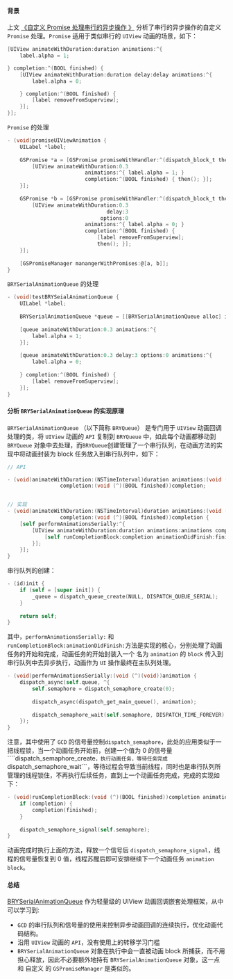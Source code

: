#### 背景
上文 [《自定义 Promise 处理串行的异步操作
》](http://www.jianshu.com/p/7677ad404f49) 分析了串行的异步操作的自定义 ```Promise``` 处理。```Promise``` 适用于类似串行的 ```UIView``` 动画的场景，如下：

```Objective-C
[UIView animateWithDuration:duration animations:^{
    label.alpha = 1;

} completion:^(BOOL finished) {
    [UIView animateWithDuration:duration delay:delay animations:^{
        label.alpha = 0;

    } completion:^(BOOL finished) {
        [label removeFromSuperview];
    }];
}];
```

```Promise``` 的处理

```Objective-C
- (void)promiseUIViewAnimation {
    UILabel *label;
    
    GSPromise *a = [GSPromise promiseWithHandler:^(dispatch_block_t then) {
        [UIView animateWithDuration:0.3
                         animations:^{ label.alpha = 1; }
                         completion:^(BOOL finished) { then(); }];
    }];
    
    GSPromise *b = [GSPromise promiseWithHandler:^(dispatch_block_t then) {
        [UIView animateWithDuration:0.3
                                delay:3
                              options:0
                         animations:^{ label.alpha = 0; }
                         completion:^(BOOL finished) {
                             [label removeFromSuperview];
                             then(); }];
    }];
    
    [GSPromiseManager manangerWithPromises:@[a, b]];
}
```

```BRYSerialAnimationQueue``` 的处理

```Objective-C
- (void)testBRYSeialAnimationQueue {
    UILabel *label;
    
    BRYSerialAnimationQueue *queue = [[BRYSerialAnimationQueue alloc] init];
    
    [queue animateWithDuration:0.3 animations:^{
        label.alpha = 1;
    }];
    
    [queue animateWithDuration:0.3 delay:3 options:0 animations:^{
        label.alpha = 0;
        
    } completion:^(BOOL finished) {
        [label removeFromSuperview];
    }];
}
```

#### 分析 ```BRYSerialAnimationQueue``` 的实现原理
```BRYSerialAnimationQueue``` （以下简称 ```BRYQueue```） 是专门用于 ```UIView``` 动画回调处理的类，将 ```UIView``` 动画的 ```API``` 复制到 ```BRYQueue``` 中，如此每个动画都移动到 ```BRYQueue``` 对象中去处理，而```BRYQueue```创建管理了一个串行队列，在动画方法的实现中将动画封装为
 block 任务放入到串行队列中，如下：

```Objective-C
// API

- (void)animateWithDuration:(NSTimeInterval)duration animations:(void (^)(void))animations
                 completion:(void (^)(BOOL finished))completion;


// 实现
- (void)animateWithDuration:(NSTimeInterval)duration animations:(void (^)(void))animations
                 completion:(void (^)(BOOL finished))completion {
    [self performAnimationsSerially:^{
        [UIView animateWithDuration:duration animations:animations completion:^(BOOL finished) {
            [self runCompletionBlock:completion animationDidFinish:finished];
        }];
    }];
}

```

串行队列的创建：
```Objective-C
- (id)init {
    if (self = [super init]) {
        _queue = dispatch_queue_create(NULL, DISPATCH_QUEUE_SERIAL);
    }
    
    return self;
}
```


其中，```performAnimationsSerially:``` 和 ```runCompletionBlock:animationDidFinish:```方法是实现的核心，分别处理了动画任务的开始和完成，动画任务的开始封装入一个 名为 ```animation``` 的 ```block``` 传入到串行队列中去异步执行，动画作为 ```UI``` 操作最终在主队列处理。

```Objective-C
- (void)performAnimationsSerially:(void (^)(void))animation {
    dispatch_async(self.queue, ^{
        self.semaphore = dispatch_semaphore_create(0);
        
        dispatch_async(dispatch_get_main_queue(), animation);
        
        dispatch_semaphore_wait(self.semaphore, DISPATCH_TIME_FOREVER);
    });
}
```

注意，其中使用了 ```GCD``` 的信号量控制```dispatch_semaphore```，此处的应用类似于一把线程锁，当一个动画任务开始前，创建一个值为 0 的信号量 ````dispatch_semaphore_create```，执行动画任务，等待任务完成  ```dispatch_semaphore_wait```，等待过程会导致当前线程，同时也是串行队列所管理的线程锁住，不再执行后续任务，直到上一个动画任务完成，完成的实现如下：

```Objective-C
- (void)runCompletionBlock:(void (^)(BOOL finished))completion animationDidFinish:(BOOL)finished {
    if (completion) {
        completion(finished);
    }
    
    dispatch_semaphore_signal(self.semaphore);
}

```
动画完成时执行上面的方法，释放一个信号后 ```dispatch_semaphore_signal```，线程的信号量恢复到 0 值，线程苏醒后即可安排继续下一个动画任务 ```animation block```。


#### 总结
[BRYSerialAnimationQueue](https://github.com/irace/BRYSerialAnimationQueue) 作为轻量级的 UIView 动画回调嵌套处理框架，从中可以学习到:
- ```GCD``` 的串行队列和信号量的使用来控制异步动画回调的连续执行，优化动画代码结构。
- 沿用 ```UIView``` 动画的 ```API```，没有使用上的转移学习门槛
- ```BRYSerialAnimationQueue``` 对象在执行中会一直被动画 block 所捕获，而不用担心释放，因此不必要额外地持有 ```BRYSerialAnimationQueue``` 对象，这一点和 自定义 的 ```GSPromiseManager``` 是类似的。
